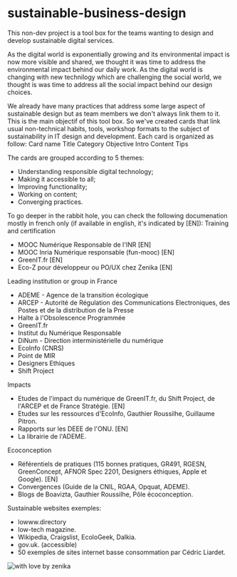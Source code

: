 # sustainable-business-design

This non-dev project is a tool box for the teams wanting to design and develop sustainable digital services.

As the digital world is exponentially growing and its environmental impact is now more visible and shared, we thought it was time to address the environmental impact behind our daily work.
As the digital world is changing with new technilogy which are challenging the social world, we thought is was time to address all the social impact behind our design choices.

We already have many practices that address some large aspect of sustainable design but as team members we don't always link them to it. This is the main objectif of this tool box.
So we've created cards that link usual non-technical habits, tools, workshop formats to the subject of sustainability in IT design and development. 
Each card is organized as follow:
  Card name
    Title
    Category
    Objective
    Intro
    Content
    Tips

The cards are grouped according to 5 themes: 
* Understanding responsible digital technology;
* Making it accessible to all;
* Improving functionality;
* Working on content; 
* Converging practices.

To go deeper in the rabbit hole, you can check the following documenation mostly in french only (if available in english, it's indicated by [EN]): 
Training and certification
* MOOC Numérique Responsable de l'INR [EN]
* MOOC Inria Numérique responsable (fun-mooc) [EN]
* GreenIT.fr [EN]
* Eco-Z pour développeur ou PO/UX chez Zenika [EN] 
 
Leading institution or group in France
* ADEME - Agence de la transition écologique 
* ARCEP - Autorité de Régulation des Communications Electroniques, des Postes et de la distribution de la Presse
* Halte à l'Obsolescence Programmée
* GreenIT.fr 
* Institut du Numérique Responsable
* DiNum - Direction interministérielle du numérique
* EcoInfo (CNRS)
* Point de MIR
* Designers Ethiques
* Shift Project

Impacts
* Etudes de l'impact du numérique de GreenIT.fr, du Shift Project, de l'ARCEP et de France Stratégie. [EN]
* Etudes sur les ressources d'EcoInfo, Gauthier Roussilhe, Guillaume Pitron.
* Rapports sur les DEEE de l'ONU. [EN]
* La librairie de l'ADEME.

Ecoconception
* Référentiels de pratiques (115 bonnes pratiques, GR491, RGESN, GreenConcept, AFNOR Spec 2201, Designers éthiques, Apple et Google). [EN]
* Convergences (Guide de la CNIL, RGAA, Opquat, ADEME).
* Blogs de Boavizta, Gauthier Roussilhe, Pôle écoconception.

Sustainable websites exemples: 
* lowww.directory
* low-tech magazine.
* Wikipedia, Craigslist, EcoloGeek, Dalkia.
* gov.uk. (accessible)
* 50 exemples de sites internet basse consommation par Cédric Liardet.

![with love by zenika](https://img.shields.io/badge/With%20%E2%9D%A4%EF%B8%8F%20by-Zenika-b51432.svg?link=https://oss.zenika.com)
